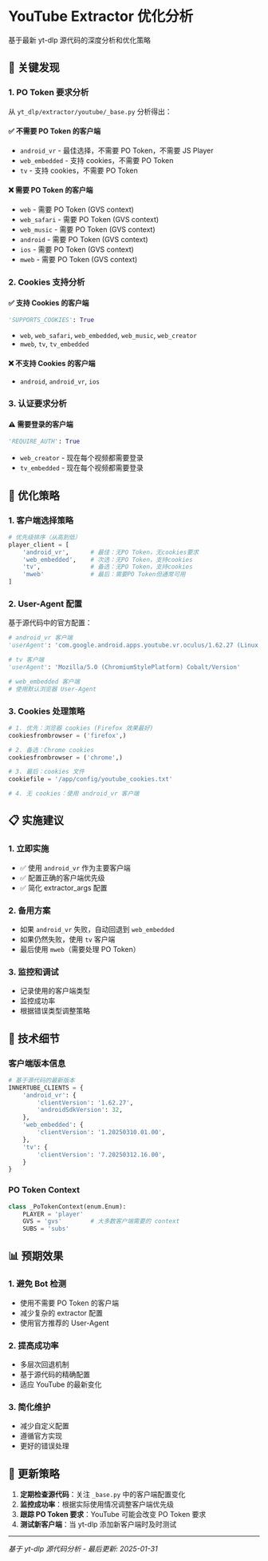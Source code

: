 # YouTube Extractor 优化分析

基于最新 yt-dlp 源代码的深度分析和优化策略

## 🎯 关键发现

### 1. PO Token 要求分析

从 `yt_dlp/extractor/youtube/_base.py` 分析得出：

#### ✅ **不需要 PO Token 的客户端**
- `android_vr` - 最佳选择，不需要 PO Token，不需要 JS Player
- `web_embedded` - 支持 cookies，不需要 PO Token
- `tv` - 支持 cookies，不需要 PO Token

#### ❌ **需要 PO Token 的客户端**
- `web` - 需要 PO Token (GVS context)
- `web_safari` - 需要 PO Token (GVS context)
- `web_music` - 需要 PO Token (GVS context)
- `android` - 需要 PO Token (GVS context)
- `ios` - 需要 PO Token (GVS context)
- `mweb` - 需要 PO Token (GVS context)

### 2. Cookies 支持分析

#### ✅ **支持 Cookies 的客户端**
```python
'SUPPORTS_COOKIES': True
```
- `web`, `web_safari`, `web_embedded`, `web_music`, `web_creator`
- `mweb`, `tv`, `tv_embedded`

#### ❌ **不支持 Cookies 的客户端**
- `android`, `android_vr`, `ios`

### 3. 认证要求分析

#### ⚠️ **需要登录的客户端**
```python
'REQUIRE_AUTH': True
```
- `web_creator` - 现在每个视频都需要登录
- `tv_embedded` - 现在每个视频都需要登录

## 🚀 优化策略

### 1. 客户端选择策略

```python
# 优先级排序（从高到低）
player_client = [
    'android_vr',      # 最佳：无PO Token，无cookies要求
    'web_embedded',    # 次选：无PO Token，支持cookies
    'tv',              # 备选：无PO Token，支持cookies
    'mweb'             # 最后：需要PO Token但通常可用
]
```

### 2. User-Agent 配置

基于源代码中的官方配置：

```python
# android_vr 客户端
'userAgent': 'com.google.android.apps.youtube.vr.oculus/1.62.27 (Linux; U; Android 12L; eureka-user Build/SQ3A.220605.009.A1) gzip'

# tv 客户端  
'userAgent': 'Mozilla/5.0 (ChromiumStylePlatform) Cobalt/Version'

# web_embedded 客户端
# 使用默认浏览器 User-Agent
```

### 3. Cookies 处理策略

```python
# 1. 优先：浏览器 cookies (Firefox 效果最好)
cookiesfrombrowser = ('firefox',)

# 2. 备选：Chrome cookies
cookiesfrombrowser = ('chrome',)

# 3. 最后：cookies 文件
cookiefile = '/app/config/youtube_cookies.txt'

# 4. 无 cookies：使用 android_vr 客户端
```

## 📋 实施建议

### 1. 立即实施
- ✅ 使用 `android_vr` 作为主要客户端
- ✅ 配置正确的客户端优先级
- ✅ 简化 extractor_args 配置

### 2. 备用方案
- 如果 `android_vr` 失败，自动回退到 `web_embedded`
- 如果仍然失败，使用 `tv` 客户端
- 最后使用 `mweb`（需要处理 PO Token）

### 3. 监控和调试
- 记录使用的客户端类型
- 监控成功率
- 根据错误类型调整策略

## 🔧 技术细节

### 客户端版本信息
```python
# 基于源代码的最新版本
INNERTUBE_CLIENTS = {
    'android_vr': {
        'clientVersion': '1.62.27',
        'androidSdkVersion': 32,
    },
    'web_embedded': {
        'clientVersion': '1.20250310.01.00',
    },
    'tv': {
        'clientVersion': '7.20250312.16.00',
    }
}
```

### PO Token Context
```python
class _PoTokenContext(enum.Enum):
    PLAYER = 'player'
    GVS = 'gvs'        # 大多数客户端需要的 context
    SUBS = 'subs'
```

## 📊 预期效果

### 1. 避免 Bot 检测
- 使用不需要 PO Token 的客户端
- 减少复杂的 extractor 配置
- 使用官方推荐的 User-Agent

### 2. 提高成功率
- 多层次回退机制
- 基于源代码的精确配置
- 适应 YouTube 的最新变化

### 3. 简化维护
- 减少自定义配置
- 遵循官方实现
- 更好的错误处理

## 🔄 更新策略

1. **定期检查源代码**：关注 `_base.py` 中的客户端配置变化
2. **监控成功率**：根据实际使用情况调整客户端优先级
3. **跟踪 PO Token 要求**：YouTube 可能会改变 PO Token 要求
4. **测试新客户端**：当 yt-dlp 添加新客户端时及时测试

---

*基于 yt-dlp 源代码分析 - 最后更新: 2025-01-31*
